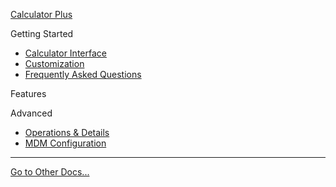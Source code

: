 [Calculator Plus](/calculator-plus/ "Calculator Plus Tutorial & Documentation")

Getting Started
 * [Calculator Interface](calculator-plus/interface.md "Calculator Plus - Interacting with the Interface")
 * [Customization](calculator-plus/customize-settings.md "Calculator Plus - Basic Customization")
 * [Frequently Asked Questions](calculator-plus/faq.md "Calculator Plus - Frequently Asked Questions")

Features


Advanced
 * [Operations & Details](calculator-plus/operations.md "Calculator Plus - Available Operations and Details")
 * [MDM Configuration](calculator-plus/mdm.md "Calculator Plus - MDM Configuration")

---

[Go to Other Docs...](/)
